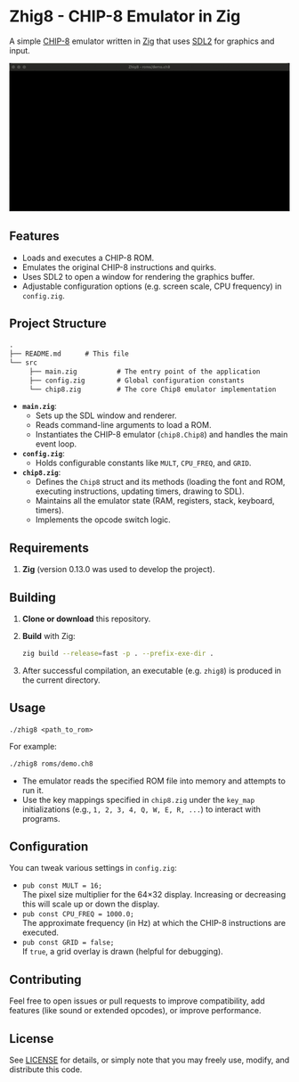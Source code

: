 # Zhig8 - CHIP-8 Emulator in Zig

A simple [CHIP-8](https://en.wikipedia.org/wiki/CHIP-8) emulator written in [Zig](https://ziglang.org/) that uses [SDL2](https://www.libsdl.org/) for graphics and input.

<div align="center">
  <img src="media/demo.gif" alt="Demo">
</div>

## Features

- Loads and executes a CHIP-8 ROM.
- Emulates the original CHIP-8 instructions and quirks.
- Uses SDL2 to open a window for rendering the graphics buffer.
- Adjustable configuration options (e.g. screen scale, CPU frequency) in `config.zig`.

## Project Structure

```
.
├── README.md      # This file
└── src
     ├── main.zig          # The entry point of the application
     ├── config.zig        # Global configuration constants
     └── chip8.zig         # The core Chip8 emulator implementation
```

- **`main.zig`**:
  - Sets up the SDL window and renderer.
  - Reads command-line arguments to load a ROM.
  - Instantiates the CHIP-8 emulator (`chip8.Chip8`) and handles the main event loop.
- **`config.zig`**:
  - Holds configurable constants like `MULT`, `CPU_FREQ`, and `GRID`.
- **`chip8.zig`**:
  - Defines the `Chip8` struct and its methods (loading the font and ROM, executing instructions, updating timers, drawing to SDL).
  - Maintains all the emulator state (RAM, registers, stack, keyboard, timers).
  - Implements the opcode switch logic.

## Requirements

1. **Zig** (version 0.13.0 was used to develop the project).

## Building

1. **Clone or download** this repository.
2. **Build** with Zig:
   ```sh
   zig build --release=fast -p . --prefix-exe-dir .
   ```

3. After successful compilation, an executable (e.g. `zhig8`) is produced in the current directory.

## Usage

```
./zhig8 <path_to_rom>
```

For example:
```sh
./zhig8 roms/demo.ch8
```

- The emulator reads the specified ROM file into memory and attempts to run it.
- Use the key mappings specified in `chip8.zig` under the `key_map` initializations (e.g., `1, 2, 3, 4, Q, W, E, R, ...`) to interact with programs.

## Configuration

You can tweak various settings in `config.zig`:

- `pub const MULT = 16;`  
  The pixel size multiplier for the 64×32 display. Increasing or decreasing this will scale up or down the display.
- `pub const CPU_FREQ = 1000.0;`  
  The approximate frequency (in Hz) at which the CHIP-8 instructions are executed.
- `pub const GRID = false;`  
  If `true`, a grid overlay is drawn (helpful for debugging).

## Contributing

Feel free to open issues or pull requests to improve compatibility, add features (like sound or extended opcodes), or improve performance.

## License

See [LICENSE](LICENSE) for details, or simply note that you may freely use, modify, and distribute this code.
